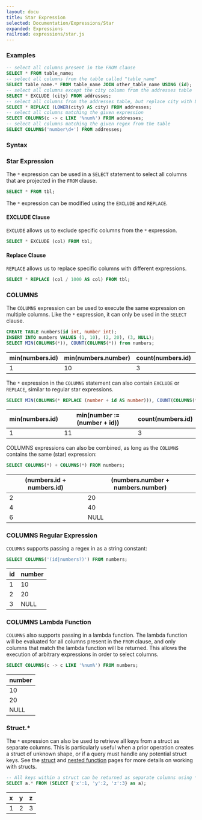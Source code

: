 ```yaml
---
layout: docu
title: Star Expression
selected: Documentation/Expressions/Star
expanded: Expressions
railroad: expressions/star.js
---
```


### Examples
```sql
-- select all columns present in the FROM clause
SELECT * FROM table_name;
-- select all columns from the table called "table_name"
SELECT table_name.* FROM table_name JOIN other_table_name USING (id);
-- select all columns except the city column from the addresses table
SELECT * EXCLUDE (city) FROM addresses;
-- select all columns from the addresses table, but replace city with LOWER(city)
SELECT * REPLACE (LOWER(city) AS city) FROM addresses;
-- select all columns matching the given expression
SELECT COLUMNS(c -> c LIKE '%num%') FROM addresses;
-- select all columns matching the given regex from the table
SELECT COLUMNS('number\d+') FROM addresses;
```

### Syntax

<div id="rrdiagram"></div>

### Star Expression
The `*` expression can be used in a `SELECT` statement to select all columns that are projected in the `FROM` clause.

```sql
SELECT * FROM tbl;
```

The `*` expression can be modified using the `EXCLUDE` and `REPLACE`.

#### EXCLUDE Clause
`EXCLUDE` allows us to exclude specific columns from the `*` expression.

```sql
SELECT * EXCLUDE (col) FROM tbl;
```

#### Replace Clause
`REPLACE` allows us to replace specific columns with different expressions.

```sql
SELECT * REPLACE (col / 1000 AS col) FROM tbl;
```

### COLUMNS

The `COLUMNS` expression can be used to execute the same expression on multiple columns. Like the `*` expression, it can only be used in the `SELECT` clause.

```sql
CREATE TABLE numbers(id int, number int);
INSERT INTO numbers VALUES (1, 10), (2, 20), (3, NULL);
SELECT MIN(COLUMNS(*)), COUNT(COLUMNS(*)) from numbers;
```

| min(numbers.id) | min(numbers.number) | count(numbers.id) | count(numbers.number) |
|-----------------|---------------------|-------------------|-----------------------|
| 1               | 10                  | 3                 | 2                     |

The `*` expression in the `COLUMNS` statement can also contain `EXCLUDE` or `REPLACE`, similar to regular star expressions.

```sql
SELECT MIN(COLUMNS(* REPLACE (number + id AS number))), COUNT(COLUMNS(* EXCLUDE (number))) from numbers;
```

| min(numbers.id) | min(number := (number + id)) | count(numbers.id) |
|-----------------|------------------------------|-------------------|
| 1               | 11                           | 3                 |

COLUMNS expressions can also be combined, as long as the `COLUMNS` contains the same (star) expression:

```sql
SELECT COLUMNS(*) + COLUMNS(*) FROM numbers;
```

| (numbers.id + numbers.id) | (numbers.number + numbers.number) |
|---------------------------|-----------------------------------|
| 2                         | 20                                |
| 4                         | 40                                |
| 6                         | NULL                              |


### COLUMNS Regular Expression
`COLUMNS` supports passing a regex in as a string constant:

```sql
SELECT COLUMNS('(id|numbers?)') FROM numbers;
```

| id | number |
|----|--------|
| 1  | 10     |
| 2  | 20     |
| 3  | NULL   |

### COLUMNS Lambda Function
`COLUMNS` also supports passing in a lambda function. The lambda function will be evaluated for all columns present in the `FROM` clause, and only columns that match the lambda function will be returned. This allows the execution of arbitrary expressions in order to select columns.

```sql
SELECT COLUMNS(c -> c LIKE '%num%') FROM numbers;
```

| number |
|--------|
| 10     |
| 20     |
| NULL   |

### Struct.*

The `*` expression can also be used to retrieve all keys from a struct as separate columns.
This is particularly useful when a prior operation creates a struct of unknown shape, or if a query must handle any potential struct keys.
See the [struct](../data_types/struct) and [nested function](../functions/nested) pages for more details on working with structs. 

```sql
-- All keys within a struct can be returned as separate columns using *
SELECT a.* FROM (SELECT {'x':1, 'y':2, 'z':3} as a);
```

| x | y | z |
|:---|:---|:---|
| 1 | 2 | 3 |